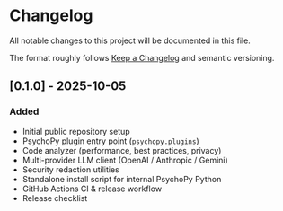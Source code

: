 # Changelog

All notable changes to this project will be documented in this file.

The format roughly follows [Keep a Changelog](https://keepachangelog.com/) and semantic versioning.

## [0.1.0] - 2025-10-05
### Added
- Initial public repository setup
- PsychoPy plugin entry point (`psychopy.plugins`)
- Code analyzer (performance, best practices, privacy)
- Multi-provider LLM client (OpenAI / Anthropic / Gemini)
- Security redaction utilities
- Standalone install script for internal PsychoPy Python
- GitHub Actions CI & release workflow
- Release checklist
